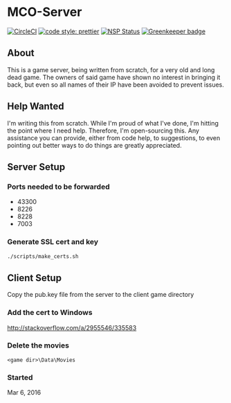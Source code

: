 # MCO-Server

[![CircleCI](https://circleci.com/gh/drazisil/mco-server.svg?style=shield)](https://circleci.com/gh/drazisil/mco-server)
[![code style: prettier](https://img.shields.io/badge/code_style-prettier-ff69b4.svg?style=flat-square)](https://github.com/prettier/prettier) 
[![NSP Status](https://nodesecurity.io/orgs/drazisil/projects/f5724640-0c3f-4c14-a32d-821760fc186d/badge)](https://nodesecurity.io/orgs/drazisil/projects/f5724640-0c3f-4c14-a32d-821760fc186d)
[![Greenkeeper badge](https://badges.greenkeeper.io/drazisil/mco-server.svg)](https://greenkeeper.io/)

## About

This is a game server, being written from scratch, for a very old and long dead game. The owners of said game have shown no interest in bringing it back, but even so all names of their IP have been avoided to prevent issues.

## Help Wanted

I'm writing this from scratch. While I'm proud of what I've done, I'm hitting the point where I need help. Therefore, I'm open-sourcing this. Any assistance you can provide, either from code help, to suggestions, to even pointing out better ways to do things are greatly appreciated.

## Server Setup

### Ports needed to be forwarded

* 43300
* 8226
* 8228
* 7003

### Generate SSL cert and key

```bash
./scripts/make_certs.sh
```

## Client Setup

Copy the pub.key file from the server to the client game directory

### Add the cert to Windows

<http://stackoverflow.com/a/2955546/335583>

### Delete the movies

`<game dir>\Data\Movies`

### Started

Mar 6, 2016
